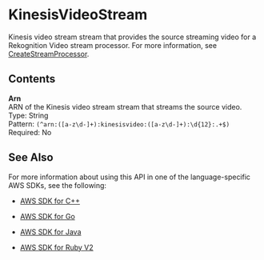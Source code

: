 # KinesisVideoStream<a name="API_KinesisVideoStream"></a>

Kinesis video stream stream that provides the source streaming video for a Rekognition Video stream processor\. For more information, see [CreateStreamProcessor](API_CreateStreamProcessor.md)\.

## Contents<a name="API_KinesisVideoStream_Contents"></a>

 **Arn**   
ARN of the Kinesis video stream stream that streams the source video\.  
Type: String  
Pattern: `(^arn:([a-z\d-]+):kinesisvideo:([a-z\d-]+):\d{12}:.+$)`   
Required: No

## See Also<a name="API_KinesisVideoStream_SeeAlso"></a>

For more information about using this API in one of the language\-specific AWS SDKs, see the following:

+  [AWS SDK for C\+\+](http://docs.aws.amazon.com/goto/SdkForCpp/rekognition-2016-06-27/KinesisVideoStream) 

+  [AWS SDK for Go](http://docs.aws.amazon.com/goto/SdkForGoV1/rekognition-2016-06-27/KinesisVideoStream) 

+  [AWS SDK for Java](http://docs.aws.amazon.com/goto/SdkForJava/rekognition-2016-06-27/KinesisVideoStream) 

+  [AWS SDK for Ruby V2](http://docs.aws.amazon.com/goto/SdkForRubyV2/rekognition-2016-06-27/KinesisVideoStream) 